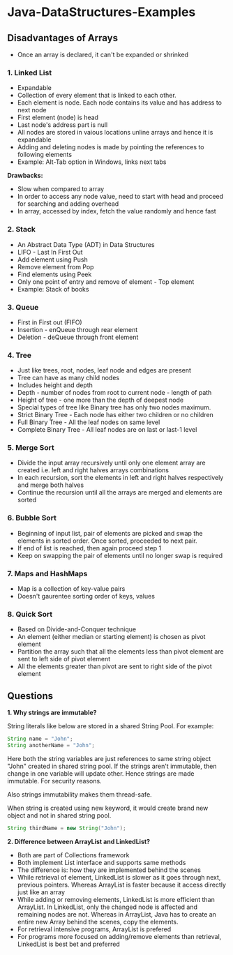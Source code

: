 # Java-DataStructures-Examples

## Disadvantages of Arrays
- Once an array is declared, it can't be expanded or shrinked

### 1. Linked List

- Expandable
- Collection of every element that is linked to each other.
- Each element is node. Each node contains its value and has address to next node
- First element (node) is head
- Last node's address part is null
- All nodes are stored in vaious locations unline arrays and hence it is expandable
- Adding and deleting nodes is made by pointing the references to following elements
- Example: Alt-Tab option in Windows, links next tabs

**Drawbacks:** 
- Slow when compared to array
- In order to access any node value, need to start with head and proceed for searching and adding overhead
- In array, accessed by index, fetch the value randomly and hence fast

### 2. Stack

- An Abstract Data Type (ADT) in Data Structures
- LIFO - Last In First Out
- Add element using Push
- Remove element from Pop
- Find elements using Peek
- Only one point of entry and remove of element - Top element
- Example: Stack of books

### 3. Queue

- First in First out (FIFO)
- Insertion - enQueue through rear element
- Deletion - deQueue through front element

### 4. Tree

- Just like trees, root, nodes, leaf node and edges are present
- Tree can have as many child nodes
- Includes height and depth
- Depth - number of nodes from root to current node - length of path
- Height of tree - one more than the depth of deepest node
- Special types of tree like Binary tree has only two nodes maximum.
- Strict Binary Tree - Each node has either two children or no children
- Full Binary Tree - All the leaf nodes on same level
- Complete Binary Tree - All leaf nodes are on last or last-1 level

### 5. Merge Sort

- Divide the input array recursively until only one element array are created i.e. left and right halves arrays combinations
- In each recursion, sort the elements in left and right halves respectively and merge both halves
- Continue the recursion until all the arrays are merged and elements are sorted

### 6. Bubble Sort

- Beginning of input list, pair of elements are picked and swap the elements in sorted order. Once sorted, proceeded to next pair. 
- If end of list is reached, then again proceed step 1
- Keep on swapping the pair of elements until no longer swap is required

### 7. Maps and HashMaps

- Map is a collection of key-value pairs
- Doesn't gaurentee sorting order of keys, values

### 8. Quick Sort

- Based on Divide-and-Conquer technique
- An element (either median or starting element) is chosen as pivot element
- Partition the array such that all the elements less than pivot element are sent to left side of pivot element
- All the elements greater than pivot are sent to right side of the pivot element


## Questions

**1. Why strings are immutable?**

String literals like below are stored in a shared String Pool. For example:

```Java
String name = "John";
String anotherName = "John";
```

Here both the string variables are just references to same string object "John" created in shared string pool. If the strings aren't immutable, then change in one variable will update other. Hence strings are made immutable. For security reasons.

Also strings immutability makes them thread-safe.

When string is created using new keyword, it would create brand new object and not in shared string pool.

```Java
String thirdName = new String("John");
```

**2. Difference between ArrayList and LinkedList?**
- Both are part of Collections framework
- Both implement List interface and supports same methods
- The difference is: how they are implemented behind the scenes
- While retrieval of element, LinkedList is slower as it goes through next, previous pointers. Whereas ArrayList is faster because it access directly just like an array
- While adding or removing elements, LinkedList is more efficient than ArrayList. In LinkedList, only the changed node is affected and remaining nodes are not. Whereas in ArrayList, Java has to create an entire new Array behind the scenes, copy the elements. 
- For retrieval intensive programs, ArrayList is prefered
- For programs more focused on adding/remove elements than retrieval, LinkedList is best bet and preferred
